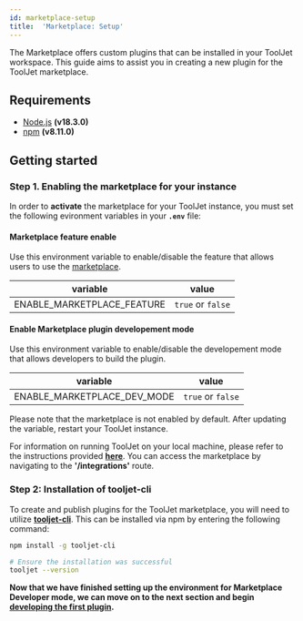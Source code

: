 ```yaml
---
id: marketplace-setup
title:  'Marketplace: Setup'
---
```


The Marketplace offers custom plugins that can be installed in your ToolJet workspace. This guide aims to assist you in creating a new plugin for the ToolJet marketplace.

## Requirements
- [Node.js](https://nodejs.org/en/download/) **(v18.3.0)**
- [npm](https://www.npmjs.com/get-npm) **(v8.11.0)**

## Getting started

### Step 1. Enabling the marketplace for your instance

In order to **activate** the marketplace for your ToolJet instance, you must set the following evironment variables in your **`.env`** file:

#### Marketplace feature enable

Use this environment variable to enable/disable the feature that allows users to use the [marketplace](/docs/marketplace).

| variable                   | value             |
| -------------------------- | ----------------- |
| ENABLE_MARKETPLACE_FEATURE | `true` or `false` |

#### Enable Marketplace plugin developement mode

Use this environment variable to enable/disable the developement mode that allows developers to build the plugin.

| variable                   | value             |
| -------------------------- | ----------------- |
| ENABLE_MARKETPLACE_DEV_MODE | `true` or `false` |


Please note that the marketplace is not enabled by default. After updating the variable, restart your ToolJet instance. 

For information on running ToolJet on your local machine, please refer to the instructions provided **[here](/docs/category/contributing-guide)**. You can access the marketplace by navigating to the **'/integrations'** route.

### Step 2: Installation of tooljet-cli

To create and publish plugins for the ToolJet marketplace, you will need to utilize **[tooljet-cli](https://www.npmjs.com/package/@tooljet/cli)**. This can be installed via npm by entering the following command:
```bash
npm install -g tooljet-cli

# Ensure the installation was successful
tooljet --version
```

**Now that we have finished setting up the environment for Marketplace Developer mode, we can move on to the next section and begin [developing the first plugin](/docs/contributing-guide/marketplace/creating-a-plugin).**


